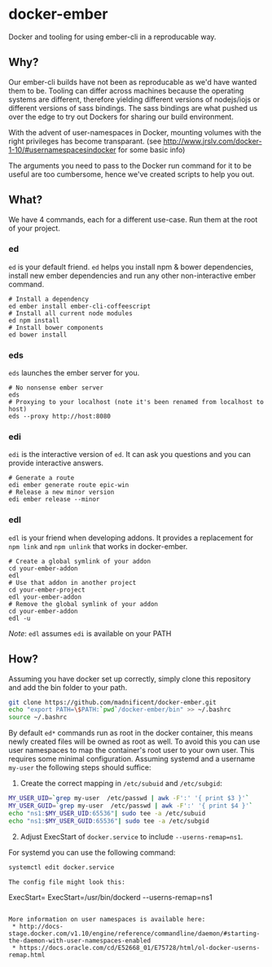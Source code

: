# docker-ember

Docker and tooling for using ember-cli in a reproducable way.

## Why?

Our ember-cli builds have not been as reproducable as we'd have wanted
them to be.  Tooling can differ across machines because the operating
systems are different, therefore yielding different versions of
nodejs/iojs or different versions of sass bindings.  The sass bindings
are what pushed us over the edge to try out Dockers for sharing our
build environment.

With the advent of user-namespaces in Docker, mounting volumes with
the right privileges has become
transparant. (see http://www.jrslv.com/docker-1-10/#usernamespacesindocker
for some basic info)

The arguments you need to pass to the Docker run command for it to be
useful are too cumbersome, hence we've created scripts to help you
out.

## What?

We have 4 commands, each for a different use-case.  Run them at the
root of your project.

### ed

`ed` is your default friend.  `ed` helps you install npm & bower
dependencies, install new ember dependencies and run any other
non-interactive ember command.

    # Install a dependency
    ed ember install ember-cli-coffeescript
    # Install all current node modules
    ed npm install
    # Install bower components
    ed bower install

### eds

`eds` launches the ember server for you.

    # No nonsense ember server
    eds
    # Proxying to your localhost (note it's been renamed from localhost to host)
    eds --proxy http://host:8080

### edi

`edi` is the interactive version of `ed`.  It can ask you questions
and you can provide interactive answers.

    # Generate a route
    edi ember generate route epic-win
    # Release a new minor version
    edi ember release --minor

### edl
`edl` is your friend when developing addons. It provides a replacement for `npm link` and `npm unlink` that works in docker-ember. 

    # Create a global symlink of your addon
    cd your-ember-addon
    edl
    # Use that addon in another project
    cd your-ember-project
    edl your-ember-addon
    # Remove the global symlink of your addon
    cd your-ember-addon
    edl -u

*Note*: `edl` assumes `edi` is available on your PATH

## How?
Assuming you have docker set up correctly, simply clone this repository and add the bin folder to your path.

```bash
git clone https://github.com/madnificent/docker-ember.git
echo "export PATH=\$PATH:`pwd`/docker-ember/bin" >> ~/.bashrc
source ~/.bashrc
```

By default `ed*` commands run as root in the docker container, this means newly created files will be owned as root as well. To avoid this you can use user namespaces to map the container's root user to your own user. This requires some minimal configuration. Assuming systemd and a username `my-user` the following steps should suffice:

1. Create the correct mapping in `/etc/subuid` and `/etc/subgid`:

```bash
MY_USER_UID=`grep my-user  /etc/passwd | awk -F':' '{ print $3 }'`
MY_USER_GUID=`grep my-user  /etc/passwd | awk -F':' '{ print $4 }'`
echo "ns1:$MY_USER_UID:65536"| sudo tee -a /etc/subuid
echo "ns1:$MY_USER_GUID:65536"| sudo tee -a /etc/subgid
```

2. Adjust ExecStart of `docker.service` to include `--userns-remap=ns1`. 

For systemd you can use the following command:
```bash
systemctl edit docker.service

The config file might look this:
```
ExecStart=
ExecStart=/usr/bin/dockerd --userns-remap=ns1
```

More information on user namespaces is available here:
 * http://docs-stage.docker.com/v1.10/engine/reference/commandline/daemon/#starting-the-daemon-with-user-namespaces-enabled
 * https://docs.oracle.com/cd/E52668_01/E75728/html/ol-docker-userns-remap.html
